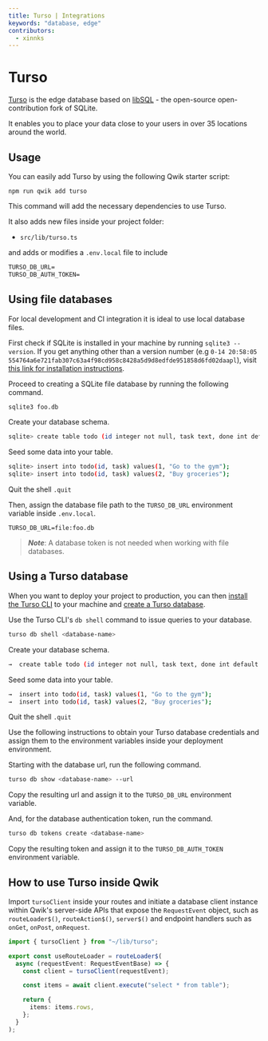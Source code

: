 ```yaml
---
title: Turso | Integrations
keywords: "database, edge"
contributors:
  - xinnks
---
```


# Turso

[Turso] is the edge database based on [libSQL] - the open-source
open-contribution fork of SQLite.

It enables you to place your data close to your users in over 35 locations
around the world.

## Usage

You can easily add Turso by using the following Qwik starter script:

```shell
npm run qwik add turso
```

This command will add the necessary dependencies to use Turso.

It also adds new files inside your project folder:

- `src/lib/turso.ts`

and adds or modifies a `.env.local` file to include

```txt title=".env.local"
TURSO_DB_URL=
TURSO_DB_AUTH_TOKEN=
```

## Using file databases

For local development and CI integration it is ideal to use local database files.

First check if SQLite is installed in your machine by running `sqlite3 --version`. If you get anything other than a version number (e.g `0-14 20:58:05 554764a6e721fab307c63a4f98cd958c8428a5d9d8edfde951858d6fd02daapl`), visit [this link for installation instructions].

Proceed to creating a SQLite file database by running the following command.

```sh
sqlite3 foo.db
```

Create your database schema.

```sh
sqlite> create table todo (id integer not null, task text, done int default 0);
```

Seed some data into your table.

```sh
sqlite> insert into todo(id, task) values(1, "Go to the gym");
sqlite> insert into todo(id, task) values(2, "Buy groceries");
```

Quit the shell `.quit`

Then, assign the database file path to the `TURSO_DB_URL` environment variable inside `.env.local`.

```
TURSO_DB_URL=file:foo.db
```

> **_Note_**: A database token is not needed when working with file databases.

## Using a Turso database

When you want to deploy your project to production, you can then [install the Turso
CLI] to your machine and [create a Turso database].

Use the Turso CLI's `db shell` command to issue queries to your database.

```sh
turso db shell <database-name>
```

Create your database schema.

```sh
→  create table todo (id integer not null, task text, done int default 0);
```

Seed some data into your table.

```sh
→  insert into todo(id, task) values(1, "Go to the gym");
→  insert into todo(id, task) values(2, "Buy groceries");
```

Quit the shell `.quit`

Use the following instructions to obtain your Turso database credentials and
assign them to the environment variables inside your deployment environment.

Starting with the database url, run the following command.

```sh
turso db show <database-name> --url
```

Copy the resulting url and assign it to the `TURSO_DB_URL` environment variable.

And, for the database authentication token, run the command.

```sh
turso db tokens create <database-name>
```

Copy the resulting token and assign it to the `TURSO_DB_AUTH_TOKEN` environment
variable.

## How to use Turso inside Qwik

Import `tursoClient` inside your routes and initiate a database client instance
within Qwik's server-side APIs that expose the `RequestEvent` object, such as
`routeLoader$()`, `routeAction$()`, `server$()` and endpoint handlers such as
`onGet`, `onPost`, `onRequest`.

```ts
import { tursoClient } from "~/lib/turso";

export const useRouteLoader = routeLoader$(
  async (requestEvent: RequestEventBase) => {
    const client = tursoClient(requestEvent);

    const items = await client.execute("select * from table");

    return {
      items: items.rows,
    };
  }
);
```

[Turso]: https://turso.tech
[libSQL]: https://libsql.org
[this link for installation instructions]: https://sqlite.org/download.html
[install the Turso CLI]: https://docs.turso.tech/reference/turso-cli#installation
[create a Turso database]: https://docs.turso.tech/reference/turso-cli#create-a-logical-database
